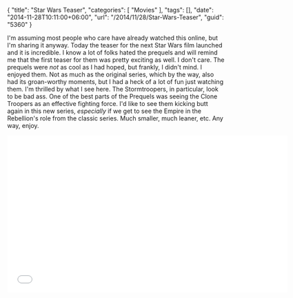 {
	"title": "Star Wars Teaser",
	"categories": [
		"Movies"
	],
	"tags": [],
	"date": "2014-11-28T10:11:00+06:00",
	"url": "/2014/11/28/Star-Wars-Teaser",
	"guid": "5360"
}

<p>
I'm assuming most people who care have already watched this online, but I'm sharing it anyway. Today the teaser for the next Star Wars film launched and it is incredible. I know a lot of folks hated the prequels and will remind me that the first teaser for them was pretty exciting as well. I don't care. The prequels were <i>not</i> as cool as I had hoped, but frankly, I didn't mind. I enjoyed them. Not as much as the original series, which by the way, also had its groan-worthy moments, but I had a heck of a lot of fun just watching them. I'm thrilled by what I see here. The Stormtroopers, in particular, look to be bad ass. One of the best parts of the Prequels was seeing the Clone Troopers as an effective fighting force. I'd like to see them kicking butt again in this new series, <i>especially</i> if we get to see the Empire in the Rebellion's role from the classic series. Much smaller, much leaner, etc. Any way, enjoy.
</p>
<!--more-->
<iframe width="650" height="366" src="//www.youtube.com/embed/OMOVFvcNfvE?rel=0" frameborder="0" allowfullscreen></iframe>